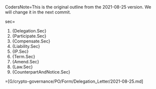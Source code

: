 CodersNote=This is the original outline from the 2021-08-25 version. We will change it in the next commit.

sec=<ol><li>{Delegation.Sec}</li><li>{Participate.Sec}</li><li>{Compensate.Sec}</li><li>{Liability.Sec}</li><li>{IP.Sec}</li><li>{Term.Sec}</li><li>{Amend.Sec}</li><li>{Law.Sec}</li><li>{CounterpartAndNotice.Sec}</li></ol>

=[G/crypto-governance/PO/Form/Delegation_Letter/2021-08-25.md]
